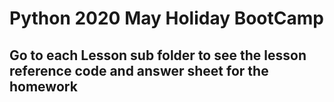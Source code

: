# Python 2020 May Holiday BootCamp

## Go to each Lesson sub folder to see the lesson reference code and answer sheet for the homework
